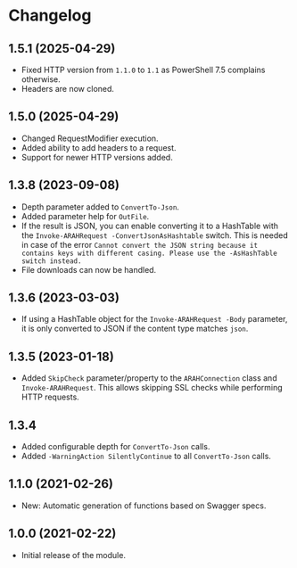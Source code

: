 ﻿# Changelog

## 1.5.1 (2025-04-29)
- Fixed HTTP version from `1.1.0` to `1.1` as PowerShell 7.5 complains otherwise.
- Headers are now cloned.

## 1.5.0 (2025-04-29)
- Changed RequestModifier execution.
- Added ability to add headers to a request.
- Support for newer HTTP versions added.

## 1.3.8 (2023-09-08)
- Depth parameter added to `ConvertTo-Json`.
- Added parameter help for `OutFile`.
- If the result is JSON, you can enable converting it to a HashTable with the `Invoke-ARAHRequest -ConvertJsonAsHashtable` switch. This is needed in case of the error `Cannot convert the JSON string because it contains keys with different casing. Please use the -AsHashTable switch instead.`
- File downloads can now be handled.

## 1.3.6 (2023-03-03)
- If using a HashTable object for the `Invoke-ARAHRequest -Body` parameter, it is only converted to JSON if the content type matches `json`.

## 1.3.5 (2023-01-18)
- Added `SkipCheck` parameter/property to the `ARAHConnection` class and `Invoke-ARAHRequest`. This allows skipping SSL checks while performing HTTP requests.

## 1.3.4
- Added configurable depth for `ConvertTo-Json` calls.
- Added `-WarningAction SilentlyContinue` to all `ConvertTo-Json` calls.

## 1.1.0 (2021-02-26)
- New: Automatic generation of functions based on Swagger specs.

## 1.0.0 (2021-02-22)
- Initial release of the module.